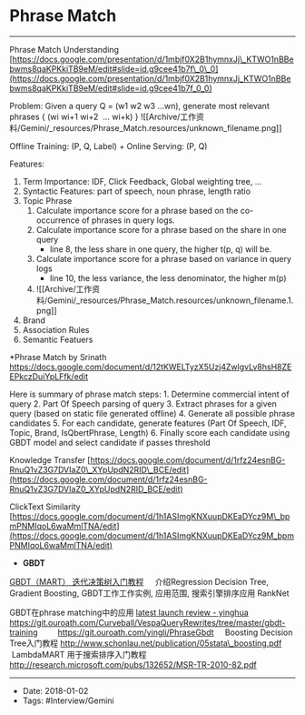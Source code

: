 # Phrase Match
----

Phrase Match Understanding 
[https://docs.google.com/presentation/d/1mbjf0X2B1hymnxJj\_KTWO1nBBebwms8qaKPKkiTB9eM/edit#slide=id.g9cee41b7f\_0\_0](https://docs.google.com/presentation/d/1mbjf0X2B1hymnxJj_KTWO1nBBebwms8qaKPKkiTB9eM/edit#slide=id.g9cee41b7f_0_0)

Problem: Given a query Q = (w1 w2 w3 ...wn), generate most relevant phrases { (wi wi+1 wi+2  … wi+k) }
![[Archive/工作资料/Gemini/_resources/Phrase_Match.resources/unknown_filename.png]]

Offline Training: (P, Q, Label) + Online Serving: (P, Q)

Features:

1.  Term Importance: IDF, Click Feedback, Global weighting tree, …
2.  Syntactic Features: part of speech, noun phrase, length ratio
3.  Topic Phrase
    1.  Calculate importance score for a phrase based on the co-occurrence of phrases in query logs.
    2.  Calculate importance score for a phrase based on the share in one query
        *   line 8, the less share in one query, the higher t(p, q) will be.
    3.  Calculate importance score for a phrase based on variance in query logs
        *   line 10, the less variance, the less denominator, the higher m(p)
    4.  ![[Archive/工作资料/Gemini/_resources/Phrase_Match.resources/unknown_filename.1.png]]
4.  Brand
5.  Association Rules
6.  Semantic Featuers



\*Phrase Match by Srinath
https://docs.google.com/document/d/12tKWELTyzX5Uzj4ZwlgvLv8hsH8ZEEPkczDuiYpLFfk/edit

Here is summary of phrase match steps:
1\. Determine commercial intent of query
2\. Part Of Speech parsing of query
3\. Extract phrases for a given query (based on static file generated offline)
4\. Generate all possible phrase candidates
5\. For each candidate, generate features (Part Of Speech, IDF, Topic, Brand, IsQbertPhrase, Length)
6\. Finally score each candidate using GBDT model and select candidate if passes threshold

Knowledge Transfer
[https://docs.google.com/document/d/1rfz24esnBG-RnuQ1vZ3G7DVIaZ0\_XYpUpdN2RID\_BCE/edit](https://docs.google.com/document/d/1rfz24esnBG-RnuQ1vZ3G7DVIaZ0_XYpUpdN2RID_BCE/edit)

ClickText Similarity
[https://docs.google.com/document/d/1h1ASImgKNXuupDKEaDYcz9M\_bpmPNMIqoL6waMmlTNA/edit](https://docs.google.com/document/d/1h1ASImgKNXuupDKEaDYcz9M_bpmPNMIqoL6waMmlTNA/edit)



*   **GBDT**

[GBDT（MART） 迭代决策树入门教程](http://blog.csdn.net/w28971023/article/details/8240756)
    介绍Regression Decision Tree, Gradient Boosting, GBDT工作工作实例, 应用范围, 搜索引擎排序应用 RankNet

GBDT在phrase matching中的应用 [latest launch review - yinghua](https://docs.google.com/presentation/d/1r9V-DVnHOWFlGJc9JpbmxSIyPuvKiCAvU9lCmeiC72o/edit#slide=id.g29f9a4b833_0_7)
        https://git.ouroath.com/Curveball/VespaQueryRewrites/tree/master/gbdt-training
        https://git.ouroath.com/yingli/PhraseGbdt
    Boosting Decision Tree入门教程 http://www.schonlau.net/publication/05stata\_boosting.pdf
    LambdaMART 用于搜索排序入门教程 http://research.microsoft.com/pubs/132652/MSR-TR-2010-82.pdf



----

- Date: 2018-01-02
- Tags: #Interview/Gemini 




